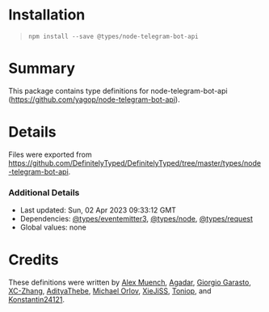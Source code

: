 # Installation
> `npm install --save @types/node-telegram-bot-api`

# Summary
This package contains type definitions for node-telegram-bot-api (https://github.com/yagop/node-telegram-bot-api).

# Details
Files were exported from https://github.com/DefinitelyTyped/DefinitelyTyped/tree/master/types/node-telegram-bot-api.

### Additional Details
 * Last updated: Sun, 02 Apr 2023 09:33:12 GMT
 * Dependencies: [@types/eventemitter3](https://npmjs.com/package/@types/eventemitter3), [@types/node](https://npmjs.com/package/@types/node), [@types/request](https://npmjs.com/package/@types/request)
 * Global values: none

# Credits
These definitions were written by [Alex Muench](https://github.com/ammuench), [Agadar](https://github.com/agadar), [Giorgio Garasto](https://github.com/Dabolus), [XC-Zhang](https://github.com/XC-Zhang), [AdityaThebe](https://github.com/adityathebe), [Michael Orlov](https://github.com/MiklerGM), [XieJiSS](https://github.com/XieJiSS), [Toniop](https://github.com/toniop99), and [Konstantin24121](https://github.com/konstantin24121).
